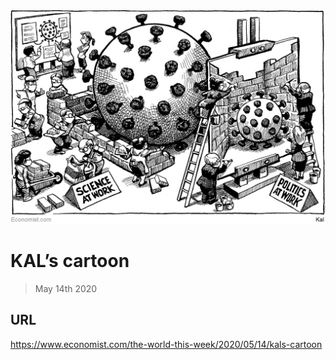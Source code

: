 ![](./images/20200516_WWD000_0.jpg)

# KAL’s cartoon

> May 14th 2020



## URL

https://www.economist.com/the-world-this-week/2020/05/14/kals-cartoon
